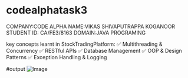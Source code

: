 # codealphatask3
COMPANY:CODE ALPHA 
NAME:VIKAS SHIVAPUTRAPPA KOGANOOR 
STUDENT ID: CA/FE3/8163 
DOMAIN:JAVA PROGRAMING

key concepts learnt in StockTradingPlatform:
✅ Multithreading & Concurrency
✅ RESTful APIs
✅ Database Management 
✅ OOP & Design Patterns
✅ Exception Handling & Logging

#output
![Image](https://github.com/user-attachments/assets/cba13719-bd26-44bc-8517-b4802280b014)
